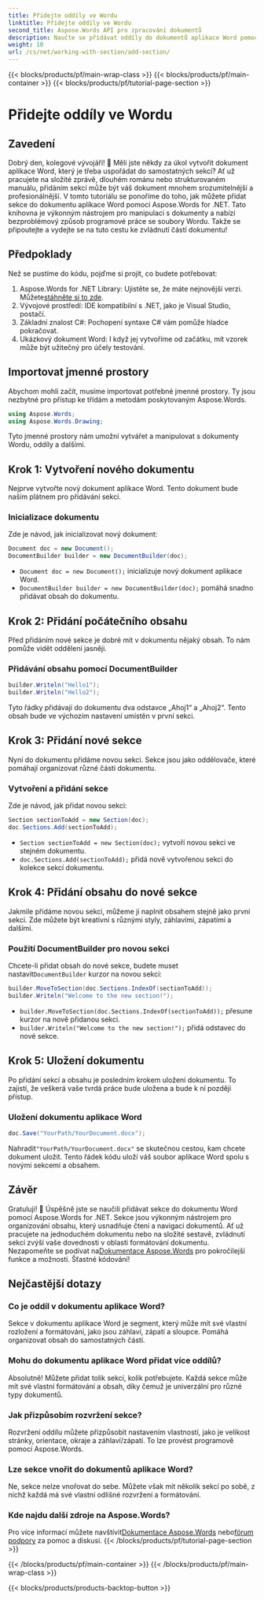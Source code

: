 ```yaml
---
title: Přidejte oddíly ve Wordu
linktitle: Přidejte oddíly ve Wordu
second_title: Aspose.Words API pro zpracování dokumentů
description: Naučte se přidávat oddíly do dokumentů aplikace Word pomocí Aspose.Words for .NET. Tato příručka pokrývá vše od vytvoření dokumentu po přidávání a správu oddílů.
weight: 10
url: /cs/net/working-with-section/add-section/
---
```


{{< blocks/products/pf/main-wrap-class >}}
{{< blocks/products/pf/main-container >}}
{{< blocks/products/pf/tutorial-page-section >}}

# Přidejte oddíly ve Wordu


## Zavedení

Dobrý den, kolegové vývojáři! 👋 Měli jste někdy za úkol vytvořit dokument aplikace Word, který je třeba uspořádat do samostatných sekcí? Ať už pracujete na složité zprávě, dlouhém románu nebo strukturovaném manuálu, přidáním sekcí může být váš dokument mnohem srozumitelnější a profesionálnější. V tomto tutoriálu se ponoříme do toho, jak můžete přidat sekce do dokumentu aplikace Word pomocí Aspose.Words for .NET. Tato knihovna je výkonným nástrojem pro manipulaci s dokumenty a nabízí bezproblémový způsob programové práce se soubory Wordu. Takže se připoutejte a vydejte se na tuto cestu ke zvládnutí částí dokumentu!

## Předpoklady

Než se pustíme do kódu, pojďme si projít, co budete potřebovat:

1.  Aspose.Words for .NET Library: Ujistěte se, že máte nejnovější verzi. Můžete[stáhněte si to zde](https://releases.aspose.com/words/net/).
2. Vývojové prostředí: IDE kompatibilní s .NET, jako je Visual Studio, postačí.
3. Základní znalost C#: Pochopení syntaxe C# vám pomůže hladce pokračovat.
4. Ukázkový dokument Word: I když jej vytvoříme od začátku, mít vzorek může být užitečný pro účely testování.

## Importovat jmenné prostory

Abychom mohli začít, musíme importovat potřebné jmenné prostory. Ty jsou nezbytné pro přístup ke třídám a metodám poskytovaným Aspose.Words.

```csharp
using Aspose.Words;
using Aspose.Words.Drawing;
```

Tyto jmenné prostory nám umožní vytvářet a manipulovat s dokumenty Wordu, oddíly a dalšími.

## Krok 1: Vytvoření nového dokumentu

Nejprve vytvořte nový dokument aplikace Word. Tento dokument bude naším plátnem pro přidávání sekcí.

### Inicializace dokumentu

Zde je návod, jak inicializovat nový dokument:

```csharp
Document doc = new Document();
DocumentBuilder builder = new DocumentBuilder(doc);
```

- `Document doc = new Document();` inicializuje nový dokument aplikace Word.
- `DocumentBuilder builder = new DocumentBuilder(doc);` pomáhá snadno přidávat obsah do dokumentu.

## Krok 2: Přidání počátečního obsahu

Před přidáním nové sekce je dobré mít v dokumentu nějaký obsah. To nám pomůže vidět oddělení jasněji.

### Přidávání obsahu pomocí DocumentBuilder

```csharp
builder.Writeln("Hello1");
builder.Writeln("Hello2");
```

Tyto řádky přidávají do dokumentu dva odstavce „Ahoj1“ a „Ahoj2“. Tento obsah bude ve výchozím nastavení umístěn v první sekci.

## Krok 3: Přidání nové sekce

Nyní do dokumentu přidáme novou sekci. Sekce jsou jako oddělovače, které pomáhají organizovat různé části dokumentu.

### Vytvoření a přidání sekce

Zde je návod, jak přidat novou sekci:

```csharp
Section sectionToAdd = new Section(doc);
doc.Sections.Add(sectionToAdd);
```

- `Section sectionToAdd = new Section(doc);` vytvoří novou sekci ve stejném dokumentu.
- `doc.Sections.Add(sectionToAdd);` přidá nově vytvořenou sekci do kolekce sekcí dokumentu.

## Krok 4: Přidání obsahu do nové sekce

Jakmile přidáme novou sekci, můžeme ji naplnit obsahem stejně jako první sekci. Zde můžete být kreativní s různými styly, záhlavími, zápatími a dalšími.

### Použití DocumentBuilder pro novou sekci

 Chcete-li přidat obsah do nové sekce, budete muset nastavit`DocumentBuilder` kurzor na novou sekci:

```csharp
builder.MoveToSection(doc.Sections.IndexOf(sectionToAdd));
builder.Writeln("Welcome to the new section!");
```

- `builder.MoveToSection(doc.Sections.IndexOf(sectionToAdd));` přesune kurzor na nově přidanou sekci.
- `builder.Writeln("Welcome to the new section!");` přidá odstavec do nové sekce.

## Krok 5: Uložení dokumentu

Po přidání sekcí a obsahu je posledním krokem uložení dokumentu. To zajistí, že veškerá vaše tvrdá práce bude uložena a bude k ní později přístup.

### Uložení dokumentu aplikace Word

```csharp
doc.Save("YourPath/YourDocument.docx");
```

 Nahradit`"YourPath/YourDocument.docx"` se skutečnou cestou, kam chcete dokument uložit. Tento řádek kódu uloží váš soubor aplikace Word spolu s novými sekcemi a obsahem.

## Závěr

 Gratuluji! 🎉 Úspěšně jste se naučili přidávat sekce do dokumentu Word pomocí Aspose.Words for .NET. Sekce jsou výkonným nástrojem pro organizování obsahu, který usnadňuje čtení a navigaci dokumentů. Ať už pracujete na jednoduchém dokumentu nebo na složité sestavě, zvládnutí sekcí zvýší vaše dovednosti v oblasti formátování dokumentu. Nezapomeňte se podívat na[Dokumentace Aspose.Words](https://reference.aspose.com/words/net/) pro pokročilejší funkce a možnosti. Šťastné kódování!

## Nejčastější dotazy

### Co je oddíl v dokumentu aplikace Word?

Sekce v dokumentu aplikace Word je segment, který může mít své vlastní rozložení a formátování, jako jsou záhlaví, zápatí a sloupce. Pomáhá organizovat obsah do samostatných částí.

### Mohu do dokumentu aplikace Word přidat více oddílů?

Absolutně! Můžete přidat tolik sekcí, kolik potřebujete. Každá sekce může mít své vlastní formátování a obsah, díky čemuž je univerzální pro různé typy dokumentů.

### Jak přizpůsobím rozvržení sekce?

Rozvržení oddílu můžete přizpůsobit nastavením vlastností, jako je velikost stránky, orientace, okraje a záhlaví/zápatí. To lze provést programově pomocí Aspose.Words.

### Lze sekce vnořit do dokumentů aplikace Word?

Ne, sekce nelze vnořovat do sebe. Můžete však mít několik sekcí po sobě, z nichž každá má své vlastní odlišné rozvržení a formátování.

### Kde najdu další zdroje na Aspose.Words?

 Pro více informací můžete navštívit[Dokumentace Aspose.Words](https://reference.aspose.com/words/net/) nebo[fórum podpory](https://forum.aspose.com/c/words/8) za pomoc a diskusi.
{{< /blocks/products/pf/tutorial-page-section >}}

{{< /blocks/products/pf/main-container >}}
{{< /blocks/products/pf/main-wrap-class >}}

{{< blocks/products/products-backtop-button >}}
